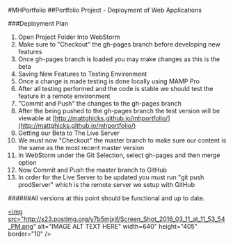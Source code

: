 #MHPortfolio
##Portfolio Project - Deployment of Web Applications

###Deployment Plan

1. Open Project Folder Into WebStorm
  1. Make sure to "Checkout" the gh-pages branch before developing new features
  2. Once gh-pages branch is loaded you may make changes as this is the beta
2. Saving New Features to Testing Environment
  1. Once a change is made testing is done locally using MAMP Pro
  2. After all testing performed and the code is stable we should test the feature in a remote environment
  3. "Commit and Push" the changes to the gh-pages branch
  4. After the being pushed to the gh-pages branch the test version will be viewable at [http://mattghicks.github.io/mhportfolio/](http://mattghicks.github.io/mhportfolio/)
3. Getting our Beta to The Live Server
  1. We must now "Checkout" the master branch to make sure our content is the same as the most recent master version
  2. In WebStorm under the Git Selection, select gh-pages and then merge option
  3. Now Commit and Push the master branch to GitHub
  4. In order for the Live Server to be updated you must run "git push prodServer" which is the remote server we setup with GitHub

######All versions at this point should be functional and up to date.

<a href="http://www.youtube.com/watch?feature=player_embedded&v=8y-G57w0eb0
" target="_blank"><img src="http://s23.postimg.org/y7b5mjxjf/Screen_Shot_2016_03_11_at_11_53_54_PM.png"
alt="IMAGE ALT TEXT HERE" width=640" height="405" border="10" /></a>